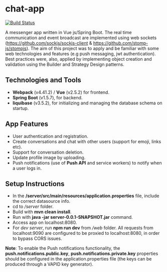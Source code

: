 # chat-app

[![Build Status](https://travis-ci.org/jzProg/chat-app.svg?branch=master)](https://travis-ci.org/jzProg/chat-app/)

 A messenger app written in Vue js/Spring Boot. The real time communication and event broadcast are implemented using web sockets (https://github.com/sockjs/sockjs-client & https://github.com/stomp-js/stompjs). The aim of this project was to apply and be familiar with some web technologies and features (e.g push messaging, jwt authentication). Best practices were, also, applied by implementing object creation and validation using the Builder and Strategy Design patterns.

## Technologies and Tools

- **Webpack** (v4.41.2) / **Vue** (v2.5.2) for frontend.
- **Spring Boot** (v1.5.7), for backend.
- **liquibase** (v3.5.2), for initializing and managing the database schema on startup.

## App Features

  - User authentication and registration.
  - Create conversations and chat with other users (support for emoji, links etc).
  - Support for conversation deletion.
  - Update profile image by uploading.
  - Push notifications (use of **Push API** and service workers) to notify when a user logs in.

## Setup Instructions

- In the **/server/src/main/resources/application.properties** file, include the correct datasource info.
- cd to */server* folder.
- Build with **mvn clean install**.
- Run with **java -jar server-0.0.1-SNAPSHOT.jar** command.
- Access app on localhost:8080. 
- For *dev server*, run **npm run dev** from */web* folder. All requests from localhost:9090 are configured to be proxied to localhost:8080, in order to bypass CORS issues.

**Note**: To enable the Push notifications functionality, the **push.notifications.public.key**, **push.notifications.private.key** properties should be configured in the application.properties file (the keys can be produced through a VAPID key generator).
